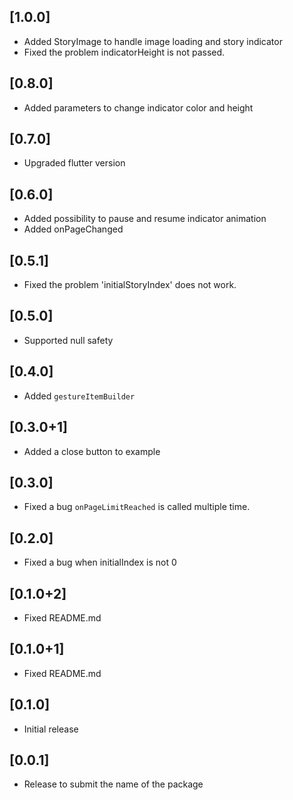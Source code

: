 ## [1.0.0]
- Added StoryImage to handle image loading and story indicator
- Fixed the problem indicatorHeight is not passed.

## [0.8.0]
- Added parameters to change indicator color and height

## [0.7.0]
- Upgraded flutter version

## [0.6.0]
- Added possibility to pause and resume indicator animation
- Added onPageChanged

## [0.5.1] 
- Fixed the problem 'initialStoryIndex' does not work.

## [0.5.0] 
- Supported null safety

## [0.4.0] 
- Added `gestureItemBuilder`

## [0.3.0+1] 
- Added a close button to example

## [0.3.0] 
- Fixed a bug `onPageLimitReached` is called multiple time.

## [0.2.0] 
- Fixed a bug when initialIndex is not 0

## [0.1.0+2] 
- Fixed README.md

## [0.1.0+1] 
- Fixed README.md

## [0.1.0] 
- Initial release

## [0.0.1] 
- Release to submit the name of the package

